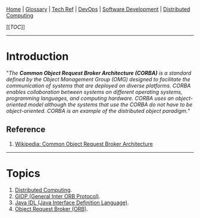 [Home](/Slalom-LLC/Slalom-Consulting) | [Glossary](/Glossary) | [Tech Ref](/Tech-Ref) | [DevOps](/Tech-Ref/Software-Development/DevOps-\(Development-and-IT-Operations\)) | [Software Development](/Tech-Ref/Software-Development) | [Distributed Computing](/Tech-Ref/Software-Development/Distributed-Computing)

[[_TOC_]]

---
# Introduction
"_The ***Common Object Request Broker Architecture (CORBA)*** is a standard defined by the Object Management Group (OMG) designed to facilitate the communication of systems that are deployed on diverse platforms. CORBA enables collaboration between systems on different operating systems, programming languages, and computing hardware. CORBA uses an object-oriented model although the systems that use the CORBA do not have to be object-oriented. CORBA is an example of the distributed object paradigm._"

## Reference
1. [Wikipedia: Common Object Request Broker Architecture](https://en.wikipedia.org/wiki/Common_Object_Request_Broker_Architecture)

---
# Topics
1. [Distributed Computing](/Tech-Ref/Software-Development/Distributed-Computing).
1. [GIOP (General Inter ORB Protocol)](/Tech-Ref/Software-Development/Distributed-Computing/CORBA-\(Common-Object-Request-Broker\)/GIOP-\(General-Inter%2DORB-Protocol\)).
1. [Java IDL (Java Interface Definition Language)](/Tech-Ref/Software-Development/Java/Java-Platform-Editions/Java-SE-\(Standard-Edition\)/Java-IDL-\(Java-Interface-Definition-Language\)).
1. [Object Request Broker (ORB)](/Tech-Ref/Software-Development/Distributed-Computing/CORBA-\(Common-Object-Request-Broker\)/Object-Request-Broker-\(ORB\)).
